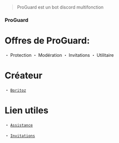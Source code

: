 > ProGuard est un bot discord multifonction

### ProGuard

# Offres de ProGuard:

・ Protection
・ Modération
・ Invitations
・ Utilitaire

# Créateur 

・ [`Boritoz`](https://github.com/Boritozzz)
  
# Lien utiles

・ [`Assistance`](https://discord.gg/)

・ [`Invitations`](https://discord.com/)

